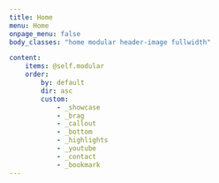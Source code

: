 ```yaml
---
title: Home
menu: Home
onpage_menu: false
body_classes: "home modular header-image fullwidth"

content:
    items: @self.modular
    order:
        by: default
        dir: asc
        custom:
            - _showcase
            - _brag
            - _callout
            - _bottom
            - _highlights
            - _youtube
            - _contact
            - _bookmark
---
```

